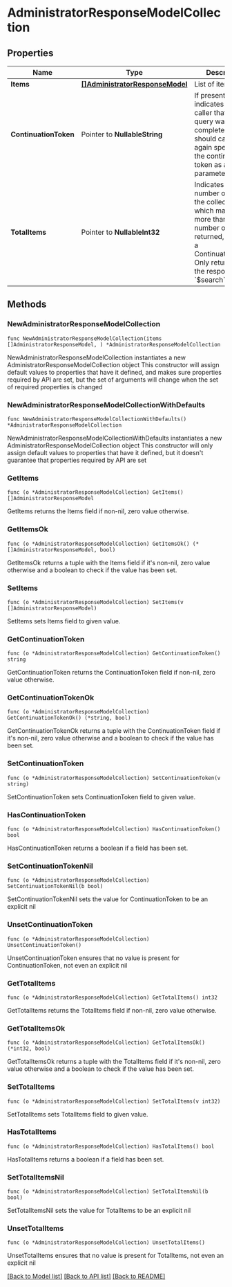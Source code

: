 # AdministratorResponseModelCollection

## Properties

Name | Type | Description | Notes
------------ | ------------- | ------------- | -------------
**Items** | [**[]AdministratorResponseModel**](AdministratorResponseModel.md) | List of items. | 
**ContinuationToken** | Pointer to **NullableString** | If present, indicates to the caller that the query was not complete, and they should call the API again specifying the continuation token as a query parameter. | [optional] 
**TotalItems** | Pointer to **NullableInt32** | Indicates the total number of items in the collection, which may be more than the number of Items returned, if there is a ContinuationToken.  Only returned in the response to &#x60;$search&#x60; APIs. | [optional] 

## Methods

### NewAdministratorResponseModelCollection

`func NewAdministratorResponseModelCollection(items []AdministratorResponseModel, ) *AdministratorResponseModelCollection`

NewAdministratorResponseModelCollection instantiates a new AdministratorResponseModelCollection object
This constructor will assign default values to properties that have it defined,
and makes sure properties required by API are set, but the set of arguments
will change when the set of required properties is changed

### NewAdministratorResponseModelCollectionWithDefaults

`func NewAdministratorResponseModelCollectionWithDefaults() *AdministratorResponseModelCollection`

NewAdministratorResponseModelCollectionWithDefaults instantiates a new AdministratorResponseModelCollection object
This constructor will only assign default values to properties that have it defined,
but it doesn't guarantee that properties required by API are set

### GetItems

`func (o *AdministratorResponseModelCollection) GetItems() []AdministratorResponseModel`

GetItems returns the Items field if non-nil, zero value otherwise.

### GetItemsOk

`func (o *AdministratorResponseModelCollection) GetItemsOk() (*[]AdministratorResponseModel, bool)`

GetItemsOk returns a tuple with the Items field if it's non-nil, zero value otherwise
and a boolean to check if the value has been set.

### SetItems

`func (o *AdministratorResponseModelCollection) SetItems(v []AdministratorResponseModel)`

SetItems sets Items field to given value.


### GetContinuationToken

`func (o *AdministratorResponseModelCollection) GetContinuationToken() string`

GetContinuationToken returns the ContinuationToken field if non-nil, zero value otherwise.

### GetContinuationTokenOk

`func (o *AdministratorResponseModelCollection) GetContinuationTokenOk() (*string, bool)`

GetContinuationTokenOk returns a tuple with the ContinuationToken field if it's non-nil, zero value otherwise
and a boolean to check if the value has been set.

### SetContinuationToken

`func (o *AdministratorResponseModelCollection) SetContinuationToken(v string)`

SetContinuationToken sets ContinuationToken field to given value.

### HasContinuationToken

`func (o *AdministratorResponseModelCollection) HasContinuationToken() bool`

HasContinuationToken returns a boolean if a field has been set.

### SetContinuationTokenNil

`func (o *AdministratorResponseModelCollection) SetContinuationTokenNil(b bool)`

 SetContinuationTokenNil sets the value for ContinuationToken to be an explicit nil

### UnsetContinuationToken
`func (o *AdministratorResponseModelCollection) UnsetContinuationToken()`

UnsetContinuationToken ensures that no value is present for ContinuationToken, not even an explicit nil
### GetTotalItems

`func (o *AdministratorResponseModelCollection) GetTotalItems() int32`

GetTotalItems returns the TotalItems field if non-nil, zero value otherwise.

### GetTotalItemsOk

`func (o *AdministratorResponseModelCollection) GetTotalItemsOk() (*int32, bool)`

GetTotalItemsOk returns a tuple with the TotalItems field if it's non-nil, zero value otherwise
and a boolean to check if the value has been set.

### SetTotalItems

`func (o *AdministratorResponseModelCollection) SetTotalItems(v int32)`

SetTotalItems sets TotalItems field to given value.

### HasTotalItems

`func (o *AdministratorResponseModelCollection) HasTotalItems() bool`

HasTotalItems returns a boolean if a field has been set.

### SetTotalItemsNil

`func (o *AdministratorResponseModelCollection) SetTotalItemsNil(b bool)`

 SetTotalItemsNil sets the value for TotalItems to be an explicit nil

### UnsetTotalItems
`func (o *AdministratorResponseModelCollection) UnsetTotalItems()`

UnsetTotalItems ensures that no value is present for TotalItems, not even an explicit nil

[[Back to Model list]](../README.md#documentation-for-models) [[Back to API list]](../README.md#documentation-for-api-endpoints) [[Back to README]](../README.md)


